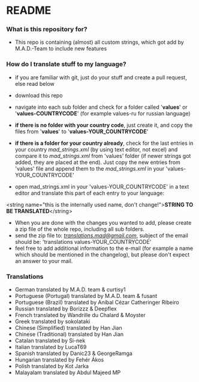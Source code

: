 # README #

### What is this repository for? ###

* This repo is containing (almost) all custom strings, which got add by M.A.D.-Team to include new features

### How do I translate stuff to my language? ###
* if you are familiar with git, just do your stuff and create a pull request, else read below

* download this repo
* navigate into each sub folder and check for a folder called '**values**' or '**values-COUNTRYCODE**' (for example values-ru for russian language)
* **if there is no folder with your country code**, just create it, and copy the files from '**values**' to '**values-YOUR_COUNTRYCODE**'
* **if there is a folder for your country already**, check for the last entries in your country *mad_strings.xml* (by using text editor, not excel) and compare it to *mad_strings.xml* from 'values' folder (if newer strings got added, they are placed at the end). Just copy the new entries from 'values' file and append them to the *mad_strings.xml* in your 'values-YOUR_COUNTRYCODE'
* open mad_strings.xml in your 'values-YOUR_COUNTRYCODE' in a text editor and translate this part of each entry to your language:

\<string name="this is the internally used name, don't change!">**STRING TO BE TRANSLATED**\</string>
* When you are done with the changes you wanted to add, please create a zip file of the whole repo, including all sub folders.
* send the zip file to: *translations.mad@gmail.com*, subject of the email should be: 'translations values-YOUR_COUNTRYCODE'
* feel free to add additional information to the e-mail (for example a name which should be mentioned in the changelog), but please don't expect an answer to your mail.

### Translations ###
* German translated by M.A.D. team & curtisy1
* Portuguese (Portugal) translated by M.A.D. team & fusant
* Portuguese (Brazil) translated by Aníbal Cézar Catheringer Ribeiro
* Russian translated by Borizzz & Deepflex
* French translated by Wandrille du Chalard & Moyster
* Greek translated by sokolataki
* Chinese (Simplified) translated by Han Jian
* Chinese (Traditional) translated by Han Jian
* Catalan translated by Si-nek
* Italian translated by LucaT69
* Spanish translated by Danic23 & GeorgeRamga
* Hungarian translated by Fehér Ákos
* Polish translated by Kot Jarka
* Malayalam translated by Abdul Majeed MP
